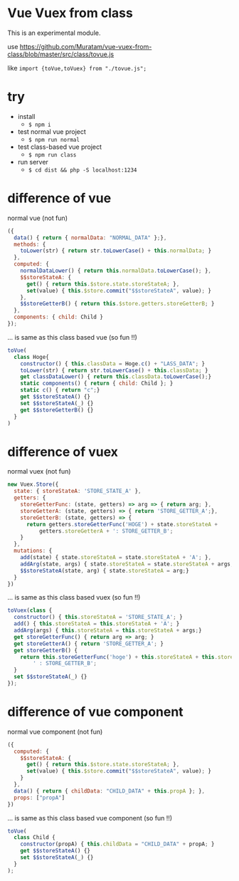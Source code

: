 # Vue Vuex from class

This is an experimental module.

use
https://github.com/Muratam/vue-vuex-from-class/blob/master/src/class/tovue.js

like
`import {toVue,toVuex} from "./tovue.js";`

# try

- install
  - `$ npm i`
- test normal vue project
  - `$ npm run normal`
- test class-based vue project
  - `$ npm run class`
- run server
  - `$ cd dist && php -S localhost:1234`

# difference of vue
normal vue (not fun)
```js
({
  data() { return { normalData: "NORMAL_DATA" };},
  methods: {
    toLower(str) { return str.toLowerCase() + this.normalData; }
  },
  computed: {
    normalDataLower() { return this.normalData.toLowerCase(); },
    $$storeStateA: {
      get() { return this.$store.state.storeStateA; },
      set(value) { this.$store.commit("$$storeStateA", value); }
    },
    $$storeGetterB() { return this.$store.getters.storeGetterB; }
  },
  components: { child: Child }
});
```

... is same as this class based vue (so fun !!)

```js
toVue(
  class Hoge{
    constructor() { this.classData = Hoge.c() + "LASS_DATA"; }
    toLower(str) { return str.toLowerCase() + this.classData; }
    get classDataLower() { return this.classData.toLowerCase();}
    static components() { return { child: Child }; }
    static c() { return "c";}
    get $$storeStateA() {}
    set $$storeStateA(_) {}
    get $$storeGetterB() {}
  }
)
```

# difference of vuex

normal vuex (not fun)
```js
new Vuex.Store({
  state: { storeStateA: 'STORE_STATE_A' },
  getters: {
    storeGetterFunc: (state, getters) => arg => { return arg; },
    storeGetterA: (state, getters) => { return 'STORE_GETTER_A';},
    storeGetterB: (state, getters) => {
      return getters.storeGetterFunc('HOGE') + state.storeStateA +
          getters.storeGetterA + ': STORE_GETTER_B';
    }
  },
  mutations: {
    add(state) { state.storeStateA = state.storeStateA + 'A'; },
    addArg(state, args) { state.storeStateA = state.storeStateA + args;},
    $$storeStateA(state, arg) { state.storeStateA = arg;}
  }
})
```

... is same as this class based vuex (so fun !!)
```js
toVuex(class {
  constructor() { this.storeStateA = 'STORE_STATE_A'; }
  add() { this.storeStateA = this.storeStateA + 'A'; }
  addArg(args) { this.storeStateA = this.storeStateA + args;}
  get storeGetterFunc() { return arg => arg; }
  get storeGetterA() { return 'STORE_GETTER_A'; }
  get storeGetterB() {
    return this.storeGetterFunc('hoge') + this.storeStateA + this.storeGetterA +
        ' : STORE_GETTER_B';
  }
  set $$storeStateA(_) {}
});
```

# difference of vue component
normal vue component (not fun)

```js
({
  computed: {
    $$storeStateA: {
      get() { return this.$store.state.storeStateA; },
      set(value) { this.$store.commit("$$storeStateA", value); }
    }
  },
  data() { return { childData: "CHILD_DATA" + this.propA }; },
  props: ["propA"]
})
```

... is same as this class based vue component (so fun !!)

```js
toVue(
  class Child {
    constructor(propA) { this.childData = "CHILD_DATA" + propA; }
    get $$storeStateA() {}
    set $$storeStateA(_) {}
  }
);
```
